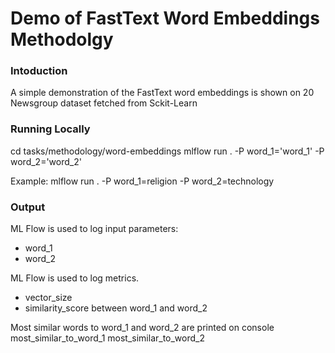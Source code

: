 # Demo of FastText Word Embeddings Methodolgy

### Intoduction
A simple demonstration of the FastText word embeddings is shown on 20 Newsgroup dataset fetched from Sckit-Learn

### Running Locally
cd tasks/methodology/word-embeddings
mlflow run . -P word_1='word_1' -P word_2='word_2'

Example:
mlflow run . -P word_1=religion -P word_2=technology

### Output
ML Flow is used to log input parameters:
* word_1
* word_2

ML Flow is used to log metrics.
* vector_size
* similarity_score between word_1 and word_2

Most similar words to word_1 and word_2 are printed on console
most_similar_to_word_1
most_similar_to_word_2
